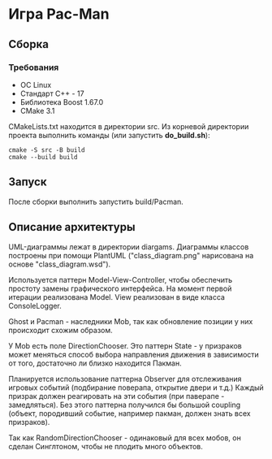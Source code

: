 # Игра Pac-Man

## Сборка

### Требования
- ОС Linux
- Стандарт C++ - 17
- Библиотека Boost 1.67.0
- CMake 3.1

CMakeLists.txt находится в директории src. Из корневой директории проекта выполнить команды (или запустить **do_build.sh**):
```shell
cmake -S src -B build
cmake --build build
```
## Запуск
После сборки выполнить запустить build/Pacman.

## Описание архитектуры
UML-диаграммы лежат в директории diargams. Диаграммы классов построены при помощи PlantUML ("class_diagram.png" нарисована на основе "class_diagram.wsd").

Используется паттерн Model-View-Controller, чтобы обеспечить простоту замены графического интерфейса.
На момент первой итерации реализована Model. View реализован в виде класса ConsoleLogger. 

Ghost и Pacman - наследники Mob, так как обновление позиции у них происходит схожим образом. 

У Mob есть поле DirectionChooser. Это паттерн State - у призраков может меняться способ выбора направления движения в зависимости
от того, достаточно ли близко находится Пакман.

Планируется использование паттерна Observer для отслеживания игровых событий (подбирание поверапа, открытие двери и т.д.)
Каждый призрак должен реагировать на эти события (при паверапе - замедляться). Без этого паттерна получился бы большой coupling
(объект, породивший событие, например пакман, должен знать всех призраков).

Так как RandomDirectionChooser - одинаковый для всех мобов, он сделан Синглтоном, чтобы не плодить много объектов.


